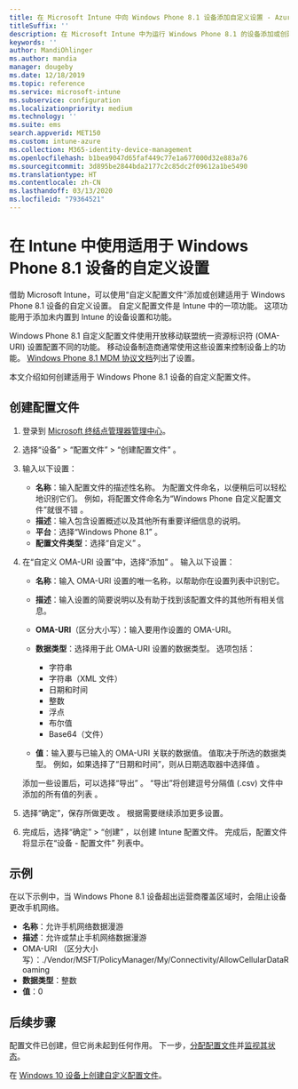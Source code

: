 ```yaml
---
title: 在 Microsoft Intune 中向 Windows Phone 8.1 设备添加自定义设置 - Azure | Microsoft Docs
titleSuffix: ''
description: 在 Microsoft Intune 中为运行 Windows Phone 8.1 的设备添加或创建自定义配置文件，以使用 OMA-URI 设置。
keywords: ''
author: MandiOhlinger
ms.author: mandia
manager: dougeby
ms.date: 12/18/2019
ms.topic: reference
ms.service: microsoft-intune
ms.subservice: configuration
ms.localizationpriority: medium
ms.technology: ''
ms.suite: ems
search.appverid: MET150
ms.custom: intune-azure
ms.collection: M365-identity-device-management
ms.openlocfilehash: b1bea9047d65faf449c77e1a677000d32e883a76
ms.sourcegitcommit: 3d895be2844bda2177c2c85dc2f09612a1be5490
ms.translationtype: HT
ms.contentlocale: zh-CN
ms.lasthandoff: 03/13/2020
ms.locfileid: "79364521"
---
```

# <a name="use-custom-settings-for-windows-phone-81-devices-in-intune"></a>在 Intune 中使用适用于 Windows Phone 8.1 设备的自定义设置

借助 Microsoft Intune，可以使用“自定义配置文件”添加或创建适用于 Windows Phone 8.1 设备的自定义设置。 自定义配置文件是 Intune 中的一项功能。 这项功能用于添加未内置到 Intune 的设备设置和功能。

Windows Phone 8.1 自定义配置文件使用开放移动联盟统一资源标识符 (OMA-URI) 设置配置不同的功能。 移动设备制造商通常使用这些设置来控制设备上的功能。 [Windows Phone 8.1 MDM 协议文档](https://docs.microsoft.com/previous-versions/windows/it-pro/windows-phone/dn499787(v=technet.10))列出了设置。

本文介绍如何创建适用于 Windows Phone 8.1 设备的自定义配置文件。 

## <a name="create-the-profile"></a>创建配置文件

1. 登录到 [Microsoft 终结点管理器管理中心](https://go.microsoft.com/fwlink/?linkid=2109431)。
2. 选择“设备”   > “配置文件”   > “创建配置文件”  。
3. 输入以下设置：

    - **名称**：输入配置文件的描述性名称。 为配置文件命名，以便稍后可以轻松地识别它们。 例如，将配置文件命名为“Windows Phone 自定义配置文件”就很不错  。
    - **描述**：输入包含设置概述以及其他所有重要详细信息的说明。
    - **平台**：选择“Windows Phone 8.1”  。
    - **配置文件类型**：选择“自定义”  。

4. 在“自定义 OMA-URI 设置”中，选择“添加”   。 输入以下设置：

    - **名称**：输入 OMA-URI 设置的唯一名称，以帮助你在设置列表中识别它。
    - **描述**：输入设置的简要说明以及有助于找到该配置文件的其他所有相关信息。
    - **OMA-URI**（区分大小写）：输入要用作设置的 OMA-URI。
    - **数据类型**：选择用于此 OMA-URI 设置的数据类型。 选项包括：

        - 字符串
        - 字符串（XML 文件）
        - 日期和时间
        - 整数
        - 浮点
        - 布尔值
        - Base64（文件）

    - **值**：输入要与已输入的 OMA-URI 关联的数据值。 值取决于所选的数据类型。 例如，如果选择了“日期和时间”，则从日期选取器中选择值  。

    添加一些设置后，可以选择“导出”  。 “导出”将创建逗号分隔值 (.csv) 文件中添加的所有值的列表  。

5. 选择“确定”，保存所做更改  。 根据需要继续添加更多设置。
6. 完成后，选择“确定”   > “创建”  ，以创建 Intune 配置文件。 完成后，配置文件将显示在“设备 - 配置文件”  列表中。

## <a name="example"></a>示例

在以下示例中，当 Windows Phone 8.1 设备超出运营商覆盖区域时，会阻止设备更改手机网络。

- **名称**：允许手机网络数据漫游
- **描述**：允许或禁止手机网络数据漫游
- OMA-URI  （区分大小写）：./Vendor/MSFT/PolicyManager/My/Connectivity/AllowCellularDataRoaming
- **数据类型**：整数
- **值**：0

## <a name="next-steps"></a>后续步骤

配置文件已创建，但它尚未起到任何作用。 下一步，[分配配置文件](device-profile-assign.md)并[监视其状态](device-profile-monitor.md)。

在 [Windows 10 设备上创建自定义配置文件](custom-settings-windows-10.md)。
